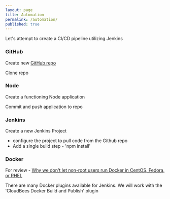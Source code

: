 ```yaml
---
layout: page
title: Automation
permalink: /automation/
published: true
---
```


Let's attempt to create a CI/CD pipeline utilizing Jenkins

### GitHub

Create new [GitHub repo](https://github.com/hmashaw/docker-node-jenkins)

Clone repo

### Node

Create a functioning Node application

Commit and push application to repo

### Jenkins

Create a new Jenkins Project

- configure the project to pull code from the Github repo
- Add a single build step - 'npm install'


### Docker

For review - [Why we don't let non-root users run Docker in CentOS, Fedora, or RHEL](https://www.projectatomic.io/blog/2015/08/why-we-dont-let-non-root-users-run-docker-in-centos-fedora-or-rhel/)

There are many Docker plugins available for Jenkins.  We will work with the 'CloudBees Docker Build and Publish' plugin